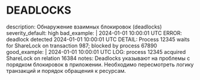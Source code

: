 # DEADLOCKS

description: Обнаружение взаимных блокировок (deadlocks)
severity_default: high
bad_example: |
2024-01-01 10:00:01 UTC ERROR: deadlock detected
2024-01-01 10:00:01 UTC DETAIL: Process 12345 waits for ShareLock on transaction 987; blocked by process 67890
good_example: |
2024-01-01 10:00:01 UTC LOG: process 12345 acquired ShareLock on relation 16384
notes: Deadlocks указывают на проблемы с порядком блокировок в приложении. Необходимо пересмотреть логику транзакций и порядок обращения к ресурсам.
